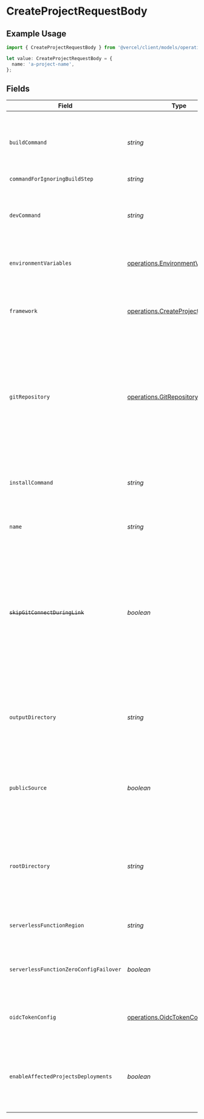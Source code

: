 # CreateProjectRequestBody

## Example Usage

```typescript
import { CreateProjectRequestBody } from '@vercel/client/models/operations';

let value: CreateProjectRequestBody = {
  name: 'a-project-name',
};
```

## Fields

| Field                                  | Type                                                                                   | Required           | Description                                                                                                                                                                                                                 | Example        |
| -------------------------------------- | -------------------------------------------------------------------------------------- | ------------------ | --------------------------------------------------------------------------------------------------------------------------------------------------------------------------------------------------------------------------- | -------------- |
| `buildCommand`                         | _string_                                                                               | :heavy_minus_sign: | The build command for this project. When `null` is used this value will be automatically detected                                                                                                                           |                |
| `commandForIgnoringBuildStep`          | _string_                                                                               | :heavy_minus_sign: | N/A                                                                                                                                                                                                                         |                |
| `devCommand`                           | _string_                                                                               | :heavy_minus_sign: | The dev command for this project. When `null` is used this value will be automatically detected                                                                                                                             |                |
| `environmentVariables`                 | [operations.EnvironmentVariables](../../models/operations/environmentvariables.md)[]   | :heavy_minus_sign: | Collection of ENV Variables the Project will use                                                                                                                                                                            |                |
| `framework`                            | [operations.CreateProjectFramework](../../models/operations/createprojectframework.md) | :heavy_minus_sign: | The framework that is being used for this project. When `null` is used no framework is selected                                                                                                                             |                |
| `gitRepository`                        | [operations.GitRepository](../../models/operations/gitrepository.md)                   | :heavy_minus_sign: | The Git Repository that will be connected to the project. When this is defined, any pushes to the specified connected Git Repository will be automatically deployed                                                         |                |
| `installCommand`                       | _string_                                                                               | :heavy_minus_sign: | The install command for this project. When `null` is used this value will be automatically detected                                                                                                                         |                |
| `name`                                 | _string_                                                                               | :heavy_check_mark: | The desired name for the project                                                                                                                                                                                            | a-project-name |
| ~~`skipGitConnectDuringLink`~~         | _boolean_                                                                              | :heavy_minus_sign: | : warning: ** DEPRECATED **: This will be removed in a future release, please migrate away from it as soon as possible.<br/><br/>Opts-out of the message prompting a CLI user to connect a Git repository in `vercel link`. |                |
| `outputDirectory`                      | _string_                                                                               | :heavy_minus_sign: | The output directory of the project. When `null` is used this value will be automatically detected                                                                                                                          |                |
| `publicSource`                         | _boolean_                                                                              | :heavy_minus_sign: | Specifies whether the source code and logs of the deployments for this project should be public or not                                                                                                                      |                |
| `rootDirectory`                        | _string_                                                                               | :heavy_minus_sign: | The name of a directory or relative path to the source code of your project. When `null` is used it will default to the project root                                                                                        |                |
| `serverlessFunctionRegion`             | _string_                                                                               | :heavy_minus_sign: | The region to deploy Serverless Functions in this project                                                                                                                                                                   |                |
| `serverlessFunctionZeroConfigFailover` | _boolean_                                                                              | :heavy_minus_sign: | Specifies whether Zero Config Failover is enabled for this project.                                                                                                                                                         |                |
| `oidcTokenConfig`                      | [operations.OidcTokenConfig](../../models/operations/oidctokenconfig.md)               | :heavy_minus_sign: | OpenID Connect JSON Web Token generation configuration.                                                                                                                                                                     |                |
| `enableAffectedProjectsDeployments`    | _boolean_                                                                              | :heavy_minus_sign: | Opt-in to skip deployments when there are no changes to the root directory and its dependencies                                                                                                                             |                |
